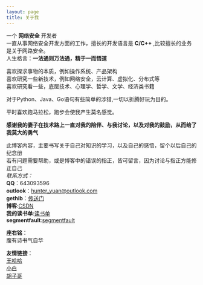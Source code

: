 ```yaml
---
layout: page
title: 关于我 
---
```


一个 **网络安全** 开发者    
一直从事网络安全开发方面的工作，擅长的开发语言是 **C/C++** ,比较擅长的业务是关于网路安全。    
人生格言：**一法通则万法通，精于一而悟道**    

喜欢探求事物的本质，例如操作系统、产品架构    
喜欢研究一些新技术，例如网络安全，云计算、虚拟化、分布式等    
喜欢研究看一些，底层技术、心理学、哲学、文学、经济类书籍    

<p>       
对于Python、Java、Go语句有些简单的涉猎,一切以折腾好玩为目的。    
</p>

<p>
平时喜欢跑马拉松，跑步会使我产生莫名感觉。               
</p>

**感谢我的妻子在技术路上一直对我的陪伴、与我讨论，以及对我的鼓励，从而给了我莫大的勇气**    

此博客内容，主要书写关于自己对知识的学习，以及自己的感悟，留个以后自己的纪念册    
若有问题需要帮助，或是博客中的错误的指正，皆可留言，因为讨论与指正方能修正自己    
*联系方式：*    
**QQ**：643093596    
**outlook**：hunter_yuan@outlook.com    
**gethib**：[传送门](https://github.com/clodfisher)    
**博客**:[CSDN](http://blog.csdn.net/tao546377318)   
**我的读书单**:[读书单](https://book.douban.com/people/186384897/)          
**segmentfault**:[segmentfault](https://segmentfault.com/u/hunteryuan)    

**座右铭**：    
腹有诗书气自华             

**友情链接**：    
[王哈哈](http://am4zing.me/)          
[小白](http://jusanliusha.xyz/)       
[胡子哥](https://me.csdn.net/weixin_39713646)    

